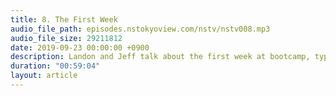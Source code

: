 ```yaml
---
title: 8. The First Week
audio_file_path: episodes.nstokyoview.com/nstv/nstv008.mp3
audio_file_size: 29211812
date: 2019-09-23 00:00:00 +0900
description: Landon and Jeff talk about the first week at bootcamp, typhoons vs. hurricanes, silly Japanese "rules", and the iPhone 11 announcement.
duration: "00:59:04"
layout: article
---
```

